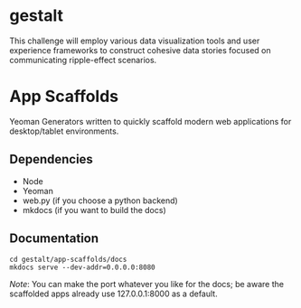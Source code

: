 # gestalt
This challenge will employ various data visualization tools and user experience frameworks to construct cohesive data stories focused on communicating ripple-effect scenarios.

# App Scaffolds
Yeoman Generators written to quickly scaffold modern web applications for desktop/tablet environments.

## Dependencies
* Node
* Yeoman
* web.py (if you choose a python backend)
* mkdocs (if you want to build the docs)

## Documentation

```
cd gestalt/app-scaffolds/docs
mkdocs serve --dev-addr=0.0.0.0:8080
```

*Note*: You can make the port whatever you like for the docs; be aware the scaffolded apps already use 127.0.0.1:8000 as a default.